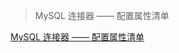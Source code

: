 > MySQL 连接器 —— 配置属性清单

[MySQL 连接器 —— 配置属性清单](https://mysql.net.cn/doc/connector-j/8.0/en/connector-j-reference-configuration-properties.html)